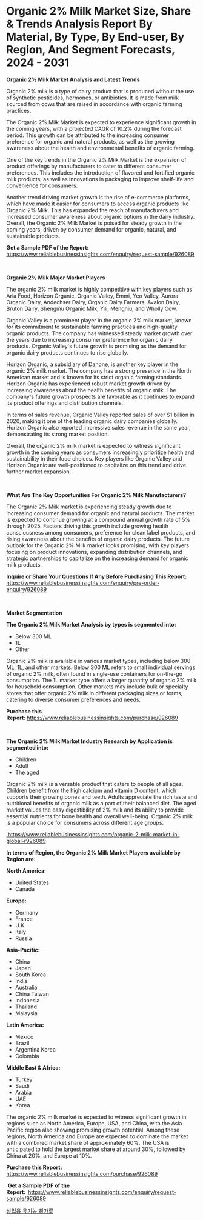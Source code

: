 <p><h1>Organic 2% Milk Market Size, Share & Trends Analysis Report By Material, By Type, By End-user, By Region, And Segment Forecasts, 2024 - 2031</h1></p><p><strong>Organic 2% Milk Market Analysis and Latest Trends</strong></p>
<p><p>Organic 2% milk is a type of dairy product that is produced without the use of synthetic pesticides, hormones, or antibiotics. It is made from milk sourced from cows that are raised in accordance with organic farming practices.</p><p>The Organic 2% Milk Market is expected to experience significant growth in the coming years, with a projected CAGR of 10.2% during the forecast period. This growth can be attributed to the increasing consumer preference for organic and natural products, as well as the growing awareness about the health and environmental benefits of organic farming.</p><p>One of the key trends in the Organic 2% Milk Market is the expansion of product offerings by manufacturers to cater to different consumer preferences. This includes the introduction of flavored and fortified organic milk products, as well as innovations in packaging to improve shelf-life and convenience for consumers.</p><p>Another trend driving market growth is the rise of e-commerce platforms, which have made it easier for consumers to access organic products like Organic 2% Milk. This has expanded the reach of manufacturers and increased consumer awareness about organic options in the dairy industry. Overall, the Organic 2% Milk Market is poised for steady growth in the coming years, driven by consumer demand for organic, natural, and sustainable products.</p></p>
<p><strong>Get a Sample PDF of the Report:&nbsp;</strong> <a href="https://www.reliablebusinessinsights.com/enquiry/request-sample/926089">https://www.reliablebusinessinsights.com/enquiry/request-sample/926089</a></p>
<p>&nbsp;</p>
<p><strong>Organic 2% Milk Major Market Players</strong></p>
<p><p>The organic 2% milk market is highly competitive with key players such as Arla Food, Horizon Organic, Organic Valley, Emmi, Yeo Valley, Aurora Organic Dairy, Andechser Dairy, Organic Dairy Farmers, Avalon Dairy, Bruton Dairy, Shengmu Organic Milk, Yili, Mengniu, and Wholly Cow.</p><p>Organic Valley is a prominent player in the organic 2% milk market, known for its commitment to sustainable farming practices and high-quality organic products. The company has witnessed steady market growth over the years due to increasing consumer preference for organic dairy products. Organic Valley's future growth is promising as the demand for organic dairy products continues to rise globally.</p><p>Horizon Organic, a subsidiary of Danone, is another key player in the organic 2% milk market. The company has a strong presence in the North American market and is known for its strict organic farming standards. Horizon Organic has experienced robust market growth driven by increasing awareness about the health benefits of organic milk. The company's future growth prospects are favorable as it continues to expand its product offerings and distribution channels.</p><p>In terms of sales revenue, Organic Valley reported sales of over $1 billion in 2020, making it one of the leading organic dairy companies globally. Horizon Organic also reported impressive sales revenue in the same year, demonstrating its strong market position.</p><p>Overall, the organic 2% milk market is expected to witness significant growth in the coming years as consumers increasingly prioritize health and sustainability in their food choices. Key players like Organic Valley and Horizon Organic are well-positioned to capitalize on this trend and drive further market expansion.</p></p>
<p>&nbsp;</p>
<p><strong>What Are The Key Opportunities For Organic 2% Milk Manufacturers?</strong></p>
<p><p>The Organic 2% Milk market is experiencing steady growth due to increasing consumer demand for organic and natural products. The market is expected to continue growing at a compound annual growth rate of 5% through 2025. Factors driving this growth include growing health consciousness among consumers, preference for clean label products, and rising awareness about the benefits of organic dairy products. The future outlook for the Organic 2% Milk market looks promising, with key players focusing on product innovations, expanding distribution channels, and strategic partnerships to capitalize on the increasing demand for organic milk products.</p></p>
<p><strong>Inquire or Share Your Questions If Any Before Purchasing This Report:</strong> <a href="https://www.reliablebusinessinsights.com/enquiry/pre-order-enquiry/926089">https://www.reliablebusinessinsights.com/enquiry/pre-order-enquiry/926089</a></p>
<p>&nbsp;</p>
<p><strong>Market Segmentation</strong></p>
<p><strong>The Organic 2% Milk Market Analysis by types is segmented into:</strong></p>
<p><ul><li>Below 300 ML</li><li>1L</li><li>Other</li></ul></p>
<p><p>Organic 2% milk is available in various market types, including below 300 ML, 1L, and other markets. Below 300 ML refers to small individual servings of organic 2% milk, often found in single-use containers for on-the-go consumption. The 1L market type offers a larger quantity of organic 2% milk for household consumption. Other markets may include bulk or specialty stores that offer organic 2% milk in different packaging sizes or forms, catering to diverse consumer preferences and needs.</p></p>
<p><strong>Purchase this Report:&nbsp;</strong><a href="https://www.reliablebusinessinsights.com/purchase/926089">https://www.reliablebusinessinsights.com/purchase/926089</a></p>
<p>&nbsp;</p>
<p><strong>The Organic 2% Milk Market Industry Research by Application is segmented into:</strong></p>
<p><ul><li>Children</li><li>Adult</li><li>The aged</li></ul></p>
<p><p>Organic 2% milk is a versatile product that caters to people of all ages. Children benefit from the high calcium and vitamin D content, which supports their growing bones and teeth. Adults appreciate the rich taste and nutritional benefits of organic milk as a part of their balanced diet. The aged market values the easy digestibility of 2% milk and its ability to provide essential nutrients for bone health and overall well-being. Organic 2% milk is a popular choice for consumers across different age groups.</p></p>
<p><a href="https://www.reliablebusinessinsights.com/organic-2-milk-market-in-global-r926089">&nbsp;https://www.reliablebusinessinsights.com/organic-2-milk-market-in-global-r926089</a></p>
<p><strong>In terms of Region, the Organic 2% Milk Market Players available by Region are:</strong></p>
<p>
    <p> <strong> North America: </strong>
        <ul>
            <li>United States</li>
            <li>Canada</li>
        </ul>
        </p> 
    <p> <strong> Europe: </strong>
        <ul>
            <li>Germany</li>
            <li>France</li>
            <li>U.K.</li>
            <li>Italy</li>
            <li>Russia</li>
        </ul>
        </p> 
    <p> <strong> Asia-Pacific: </strong>
        <ul>
            <li>China</li>
            <li>Japan</li>
            <li>South Korea</li>
            <li>India</li>
            <li>Australia</li>
            <li>China Taiwan</li>
            <li>Indonesia</li>
            <li>Thailand</li>
            <li>Malaysia</li>
        </ul>
        </p> 
    <p> <strong> Latin America: </strong>
        <ul>
            <li>Mexico</li>
            <li>Brazil</li>
            <li>Argentina Korea</li>
            <li>Colombia</li>
        </ul>
        </p> 
    <p> <strong> Middle East & Africa: </strong>
        <ul>
            <li>Turkey</li>
            <li>Saudi</li>
            <li>Arabia</li>
            <li>UAE</li>
            <li>Korea</li>
        </ul>
    </p>
    </p>
<p><p>The organic 2% milk market is expected to witness significant growth in regions such as North America, Europe, USA, and China, with the Asia Pacific region also showing promising growth potential. Among these regions, North America and Europe are expected to dominate the market with a combined market share of approximately 60%. The USA is anticipated to hold the largest market share at around 30%, followed by China at 20%, and Europe at 10%.</p></p>
<p><strong>Purchase this Report: </strong><a href="https://www.reliablebusinessinsights.com/purchase/926089">https://www.reliablebusinessinsights.com/purchase/926089</a></p>
<p>&nbsp;<strong>Get a Sample PDF of the Report:&nbsp;&nbsp;</strong><a href="https://www.reliablebusinessinsights.com/enquiry/request-sample/926089">https://www.reliablebusinessinsights.com/enquiry/request-sample/926089</a></p>
<p><strong></strong></p>
<p><p><a href="https://medium.com/@jewelmohr02/%EC%9C%A0%EA%B8%B0%EB%86%8D-%EB%B9%B5-%EA%B0%80%EB%A3%A8-%EC%83%81%EC%97%85%EC%9A%A9-%EC%8B%9C%EC%9E%A5%EC%9D%80-%EC%8B%9C%EC%9E%A5-%EC%A0%90%EC%9C%A0%EC%9C%A8-%EC%8B%9C%EC%9E%A5-%EB%8F%99%ED%96%A5-%EB%B0%8F-%EC%8B%9C%EC%9E%A5-%EC%84%B1%EC%9E%A5%EC%97%90-%EA%B4%80%ED%95%9C-%EC%A0%95%EB%B3%B4%EB%A5%BC-%EC%A0%9C%EA%B3%B5%ED%95%A9%EB%8B%88%EB%8B%A4-877c956b8d55">상업용 유기농 빵가루</a></p></p>